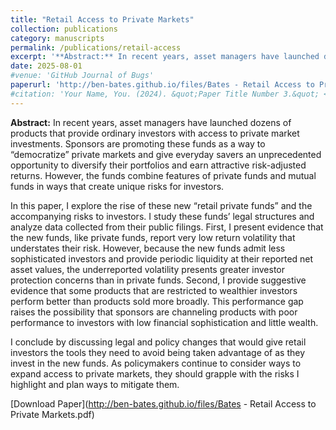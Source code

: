 ```yaml
---
title: "Retail Access to Private Markets"
collection: publications
category: manuscripts
permalink: /publications/retail-access
excerpt: '**Abstract:** In recent years, asset managers have launched dozens of products that provide ordinary investors with access to private market investments. ...'
date: 2025-08-01
#venue: 'GitHub Journal of Bugs'
paperurl: 'http://ben-bates.github.io/files/Bates - Retail Access to Private Markets.pdf'
#citation: 'Your Name, You. (2024). &quot;Paper Title Number 3.&quot; <i>GitHub Journal of Bugs</i>. 1(3).'
---
```


**Abstract:** In recent years, asset managers have launched dozens of products that provide ordinary investors with access to private market investments. Sponsors are promoting these funds as a way to “democratize” private markets and give everyday savers an unprecedented opportunity to diversify their portfolios and earn attractive risk-adjusted returns. However, the funds combine features of private funds and mutual funds in ways that create unique risks for investors.

In this paper, I explore the rise of these new “retail private funds” and the accompanying risks to investors. I study these funds’ legal structures and analyze data collected from their public filings. First, I present evidence that the new funds, like private funds, report very low return volatility that understates their risk. However, because the new funds admit less sophisticated investors and provide periodic liquidity at their reported net asset values, the underreported volatility presents greater investor protection concerns than in private funds. Second, I provide suggestive evidence that some products that are restricted to wealthier investors perform better than products sold more broadly. This performance gap raises the possibility that sponsors are channeling products with poor performance to investors with low financial sophistication and little wealth.

I conclude by discussing legal and policy changes that would give retail investors the tools they need to avoid being taken advantage of as they invest in the new funds. As policymakers continue to consider ways to expand access to private markets, they should grapple with the risks I highlight and plan ways to mitigate them.

[Download Paper](http://ben-bates.github.io/files/Bates - Retail Access to Private Markets.pdf)
